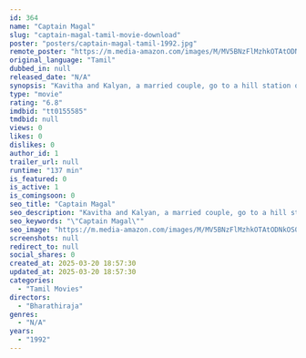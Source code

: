 ```yaml
---
id: 364
name: "Captain Magal"
slug: "captain-magal-tamil-movie-download"
poster: "posters/captain-magal-tamil-1992.jpg"
remote_poster: "https://m.media-amazon.com/images/M/MV5BNzFlMzhkOTAtODNkOS00YWYyLTkxNTAtMzBkM2VjN2RmM2MwXkEyXkFqcGdeQXVyMTEzNzg0Mjkx._V1_SX300.jpg"
original_language: "Tamil"
dubbed_in: null
released_date: "N/A"
synopsis: "Kavitha and Kalyan, a married couple, go to a hill station on a vacation. But their peace is shattered when strange things begin happening at the guest house they are staying in."
type: "movie"
rating: "6.8"
imdbid: "tt0155585"
tmdbid: null
views: 0
likes: 0
dislikes: 0
author_id: 1
trailer_url: null
runtime: "137 min"
is_featured: 0
is_active: 1
is_comingsoon: 0
seo_title: "Captain Magal"
seo_description: "Kavitha and Kalyan, a married couple, go to a hill station on a vacation. But their peace is shattered when strange things begin happening at the guest house they are staying in."
seo_keywords: "\"Captain Magal\""
seo_image: "https://m.media-amazon.com/images/M/MV5BNzFlMzhkOTAtODNkOS00YWYyLTkxNTAtMzBkM2VjN2RmM2MwXkEyXkFqcGdeQXVyMTEzNzg0Mjkx._V1_SX300.jpg"
screenshots: null
redirect_to: null
social_shares: 0
created_at: 2025-03-20 18:57:30
updated_at: 2025-03-20 18:57:30
categories:
  - "Tamil Movies"
directors:
  - "Bharathiraja"
genres:
  - "N/A"
years:
  - "1992"
---
```

